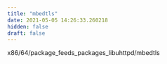 ```yaml
---
title: "mbedtls"
date: 2021-05-05 14:26:33.260218
hidden: false
draft: false
---
```


x86/64/package_feeds_packages_libuhttpd/mbedtls

